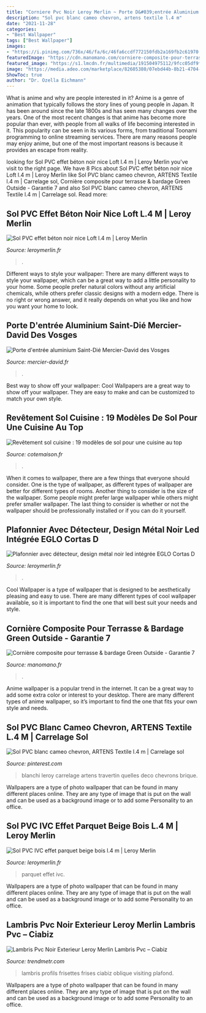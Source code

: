 ```yaml
---
title: "Corniere Pvc Noir Leroy Merlin ~ Porte D&#039;entrée Aluminium Saint-dié Mercier-david Des Vosges"
description: "Sol pvc blanc cameo chevron, artens textile l.4 m"
date: "2021-11-28"
categories:
- "Best Wallpaper"
tags: ["Best Wallpaper"]
images:
- "https://i.pinimg.com/736x/46/fa/6c/46fa6ccdf772150fdb2a169fb2c61970.jpg"
featuredImage: "https://cdn.manomano.com/corniere-composite-pour-terrasse-bardage-green-outside-garantie-7-ans-coloris-anthracite-L-234740-1111521_1.jpg"
featured_image: "https://s1.lmcdn.fr/multimedia/191504975112/9fcc05df9f14f/produits/sol-pvc-ivc-effet-parquet-beige-bois-l-4-m/82271891-1-0-5978946-v-010000000000.jpg"
image: "https://media.adeo.com/marketplace/82605380/07ebd44b-8b21-4704-af5e-1d136bec8034.jpeg?width=1920"
ShowToc: true
author: "Dr. Ozella Eichmann"
---
```



What is anime and why are people interested in it?
Anime is a genre of animation that typically follows the story lines of young people in Japan. It has been around since the late 1800s and has seen many changes over the years. One of the most recent changes is that anime has become more popular than ever, with people from all walks of life becoming interested in it. This popularity can be seen in its various forms, from traditional Toonami programming to online streaming services. There are many reasons people may enjoy anime, but one of the most important reasons is because it provides an escape from reality.

	

		
looking for Sol PVC effet béton noir nice Loft l.4 m | Leroy Merlin you've visit to the right page. We have 8 Pics about Sol PVC effet béton noir nice Loft l.4 m | Leroy Merlin like Sol PVC blanc cameo chevron, ARTENS Textile l.4 m | Carrelage sol, Cornière composite pour terrasse &amp; bardage Green Outside - Garantie 7 and also Sol PVC blanc cameo chevron, ARTENS Textile l.4 m | Carrelage sol. Read more:
		
    
## Sol PVC Effet Béton Noir Nice Loft L.4 M | Leroy Merlin

<img loading=lazy src="https://s2.lmcdn.fr/multimedia/de1506467493/27d915ec27a15/produits/sol-pvc-effet-beton-noir-nice-loft-l-4-m/82619915-1-0-6376282-v-000000000000.jpg?$p=hi-w795" onerror="this.onerror=null;this.src='https://tse4.mm.bing.net/th?id=OIP.-h5KDesvbds967_VHujSywHaHa&amp;pid=15.1';" alt="Sol PVC effet béton noir nice Loft l.4 m | Leroy Merlin">

_Source: leroymerlin.fr_

>. 

	

Different ways to style your wallpaper:
There are many different ways to style your wallpaper, which can be a great way to add a little personality to your home. Some people prefer natural colors without any artificial chemicals, while others prefer classic designs with a modern edge. There is no right or wrong answer, and it really depends on what you like and how you want your home to look.

    
## Porte D&#039;entrée Aluminium Saint-Dié Mercier-David Des Vosges

<img loading=lazy src="https://www.mercier-david.fr/wp-content/uploads/2017/09/01-PORTE-ALUMINIUM-PREMIUM-AVEC-LATERAL-FIXE-SUR-MESURE-SAINT-DIE-HAUTES-VOSGES.jpg" onerror="this.onerror=null;this.src='https://tse3.mm.bing.net/th?id=OIP.L6OgNACWl4ltHqyKTgFT8wHaLH&amp;pid=15.1';" alt="Porte d&#039;entrée aluminium Saint-Dié Mercier-David des Vosges">

_Source: mercier-david.fr_

>. 

	

Best way to show off your wallpaper:
Cool Wallpapers are a great way to show off your wallpaper. They are easy to make and can be customized to match your own style.

    
## Revêtement Sol Cuisine : 19 Modèles De Sol Pour Une Cuisine Au Top

<img loading=lazy src="https://static.cotemaison.fr/medias_11630/w_420,c_limit,g_north/v1507020310/ambiance-tamisee-dans-la-cuisine_5954856.jpg" onerror="this.onerror=null;this.src='https://tse4.mm.bing.net/th?id=OIP.eiqfP_Jz7eIAmXTWFheMqwAAAA&amp;pid=15.1';" alt="Revêtement sol cuisine : 19 modèles de sol pour une cuisine au top">

_Source: cotemaison.fr_

>. 

	

When it comes to wallpaper, there are a few things that everyone should consider. One is the type of wallpaper, as different types of wallpaper are better for different types of rooms. Another thing to consider is the size of the wallpaper. Some people might prefer large wallpaper while others might prefer smaller wallpaper. The last thing to consider is whether or not the wallpaper should be professionally installed or if you can do it yourself.

    
## Plafonnier Avec Détecteur, Design Métal Noir Led Intégrée EGLO Cortas D

<img loading=lazy src="https://media.adeo.com/marketplace/82605380/07ebd44b-8b21-4704-af5e-1d136bec8034.jpeg?width=1920" onerror="this.onerror=null;this.src='https://tse4.mm.bing.net/th?id=OIP.hwrfbYKqGs4TOQ5JXKEtBgHaJP&amp;pid=15.1';" alt="Plafonnier avec détecteur, design métal noir led intégrée EGLO Cortas D">

_Source: leroymerlin.fr_

>. 

	

Cool Wallpaper is a type of wallpaper that is designed to be aesthetically pleasing and easy to use. There are many different types of cool wallpaper available, so it is important to find the one that will best suit your needs and style.

    
## Cornière Composite Pour Terrasse &amp; Bardage Green Outside - Garantie 7

<img loading=lazy src="https://cdn.manomano.com/corniere-composite-pour-terrasse-bardage-green-outside-garantie-7-ans-coloris-anthracite-L-234740-1111521_1.jpg" onerror="this.onerror=null;this.src='https://tse4.mm.bing.net/th?id=OIP.4AIGWa2IkyOn0FBoXMrKOQHaHa&amp;pid=15.1';" alt="Cornière composite pour terrasse &amp; bardage Green Outside - Garantie 7">

_Source: manomano.fr_

>. 

	

Anime wallpaper is a popular trend in the internet. It can be a great way to add some extra color or interest to your desktop. There are many different types of anime wallpaper, so it’s important to find the one that fits your own style and needs.

    
## Sol PVC Blanc Cameo Chevron, ARTENS Textile L.4 M | Carrelage Sol

<img loading=lazy src="https://i.pinimg.com/736x/46/fa/6c/46fa6ccdf772150fdb2a169fb2c61970.jpg" onerror="this.onerror=null;this.src='https://tse4.mm.bing.net/th?id=OIP._ohc1ygEuFQ19VKxa-Zm9gHaHa&amp;pid=15.1';" alt="Sol PVC blanc cameo chevron, ARTENS Textile l.4 m | Carrelage sol">

_Source: pinterest.com_

>blanchi leroy carrelage artens travertin quelles deco chevrons brique. 

	



Wallpapers are a type of photo wallpaper that can be found in many different places online. They are any type of image that is put on the wall and can be used as a background image or to add some Personality to an office.

    
## Sol PVC IVC Effet Parquet Beige Bois L.4 M | Leroy Merlin

<img loading=lazy src="https://s1.lmcdn.fr/multimedia/191504975112/9fcc05df9f14f/produits/sol-pvc-ivc-effet-parquet-beige-bois-l-4-m/82271891-1-0-5978946-v-010000000000.jpg" onerror="this.onerror=null;this.src='https://tse3.mm.bing.net/th?id=OIP.VnTfCoRTow2ERNwfTfFTWwHaHb&amp;pid=15.1';" alt="Sol PVC IVC effet parquet beige bois l.4 m | Leroy Merlin">

_Source: leroymerlin.fr_

>parquet effet ivc. 

	



Wallpapers are a type of photo wallpaper that can be found in many different places online. They are any type of image that is put on the wall and can be used as a background image or to add some Personality to an office.

    
## Lambris Pvc Noir Exterieur Leroy Merlin Lambris Pvc – Ciabiz

<img loading=lazy src="https://trendmetr.com/wp-content/uploads/2018/11/lambris-pvc-noir-exterieur-lambris-frises-ou-frisettes-nombreux-profils-et-de-lambris-pvc-noir-exterieur.jpg" onerror="this.onerror=null;this.src='https://tse2.mm.bing.net/th?id=OIP.VQk4ewaES7NFihNIGbNaRAHaE5&amp;pid=15.1';" alt="Lambris Pvc Noir Exterieur Leroy Merlin Lambris Pvc – Ciabiz">

_Source: trendmetr.com_

>lambris profils frisettes frises ciabiz oblique visiting plafond. 

	



Wallpapers are a type of photo wallpaper that can be found in many different places online. They are any type of image that is put on the wall and can be used as a background image or to add some Personality to an office.

